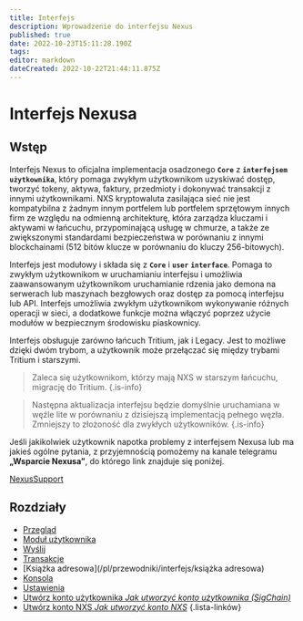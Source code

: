 ```yaml
---
title: Interfejs
description: Wprowadzenie do interfejsu Nexus
published: true
date: 2022-10-23T15:11:28.190Z
tags: 
editor: markdown
dateCreated: 2022-10-22T21:44:11.875Z
---
```


# Interfejs Nexusa
## **Wstęp**

Interfejs Nexus to oficjalna implementacja osadzonego **`Core`** z **`interfejsem użytkownika`**, który pomaga zwykłym użytkownikom uzyskiwać dostęp, tworzyć tokeny, aktywa, faktury, przedmioty i dokonywać transakcji z innymi użytkownikami. NXS kryptowaluta zasilająca sieć nie jest kompatybilna z żadnym innym portfelem lub portfelem sprzętowym innych firm ze względu na odmienną architekturę, która zarządza kluczami i aktywami w łańcuchu, przypominającą usługę w chmurze, a także ze zwiększonymi standardami bezpieczeństwa w porównaniu z innymi blockchainami (512 bitów klucze w porównaniu do kluczy 256-bitowych).

Interfejs jest modułowy i składa się z **`Core`** i **`user`** **`interface`**. Pomaga to zwykłym użytkownikom w uruchamianiu interfejsu i umożliwia zaawansowanym użytkownikom uruchamianie rdzenia jako demona na serwerach lub maszynach bezgłowych oraz dostęp za pomocą interfejsu lub API. Interfejs umożliwia zwykłym użytkownikom wykonywanie różnych operacji w sieci, a dodatkowe funkcje można włączyć poprzez użycie modułów w bezpiecznym środowisku piaskownicy.

Interfejs obsługuje zarówno łańcuch Tritium, jak i Legacy. Jest to możliwe dzięki dwóm trybom, a użytkownik może przełączać się między trybami Tritium i starszymi.


> Zaleca się użytkownikom, którzy mają NXS w starszym łańcuchu, migrację do Tritium.
{.is-info}

> Następna aktualizacja interfejsu będzie domyślnie uruchamiana w węźle lite w porównaniu z dzisiejszą implementacją pełnego węzła. Zmniejszy to złożoność dla zwykłych użytkowników.
{.is-info}

Jeśli jakikolwiek użytkownik napotka problemy z interfejsem Nexusa lub ma jakieś ogólne pytania, z przyjemnością pomożemy na kanale telegramu **„Wsparcie Nexusa”**, do którego link znajduje się poniżej.&#x20;

[NexusSupport](https://t.me/NexusSupport)

## Rozdziały

- [Przegląd](/pl/przewodniki/interfejs/przegląd)
- [Moduł użytkownika](/pl/przewodniki/interfejs/moduł-użytkownika)
- [Wyślij](/pl/przewodniki/interfejs/wyślij)
- [Transakcje](/pl/przewodniki/interfejs/transakcje)
- [Książka adresowa](/pl/przewodniki/interfejs/książka adresowa)
- [Konsola](/pl/przewodniki/interfejs/konsola)
- [Ustawienia](/pl/przewodniki/interfejs/ustawienia)
- [Utwórz konto użytkownika *Jak utworzyć konto użytkownika (SigChain)*](/en/guides/interface/create-user-account)
- [Utwórz konto NXS *Jak utworzyć konto NXS*](/en/guides/interface/create-an-account)
{.lista-linków}